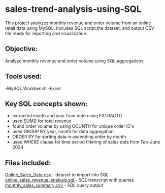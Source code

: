 # sales-trend-analysis-using-SQL
This project analyzes monthly revenue and order volume from an online retail data using MySQL. Includes SQL script,the dataset, and output CSV file ready for reporting and visualization.

## Objective:
Analyze monthly revenue and order volume using SQL aggregations.

## Tools used:
-MySQL Workbench
-Excel

## Key SQL concepts shown:
- extracted month and year from date using EXTRACT()
- used SUM() for total revenue
- found order volume by using COUNT() for unique order ID's
- used GROUP BY year, month for data aggregation
- ORDER BY for sorting data in ascending order by month
- used WHERE clause for time period filtering of sales data from Feb-June 2024

## Files included:
<a href="https://github.com/Kavya-Rajeev/sales-trend-analysis-using-SQL/blob/main/Online_Sales_Data.csv">Online_Sales_Data.csv </a>- dataset to import into SQL
<a href="https://github.com/Kavya-Rajeev/sales-trend-analysis-using-SQL/blob/main/online_sales_revenue_analysis.sql"> online_sales_revenue_analysis.sql </a>- SQL transcript with queries
<a href="https://github.com/Kavya-Rajeev/sales-trend-analysis-using-SQL/blob/main/monthly_sales_summary.csv"> monthly_sales_summary.csv </a>- SQL query output
